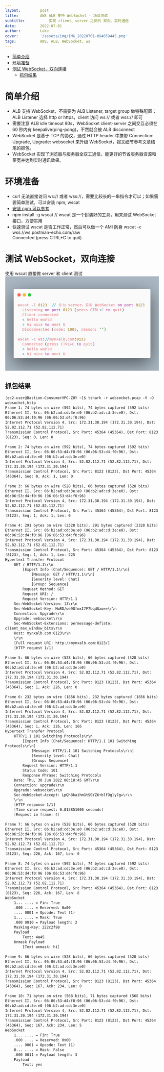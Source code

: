 ```yaml
---
layout:         post
title:          AWS ALB 支持 WebSocket - 场景测试
subtitle:		    实现 client、server 之间的 双向、实时通信
date:           2022-07-01
author:         Luke
cover:          '/assets/img/IMG_20220701-094059445.png'
tags:           AWS, ALB, WebSocket, ws
---
```

- [简单介绍](#简单介绍)
- [环境准备](#环境准备)
- [测试 WebSocket，双向连接](#测试-websocket双向连接)
  - [抓包结果](#抓包结果)

# 简单介绍
- ALB 支持 WebSocket，不需要为 ALB Listener, target group 做特殊配置；ALB Listener 选择 http or https，client 访问 ws:// 或者 wss:// 即可
- 需要注意 ALB idle timeout 60s，WebSocket client-server 之间交互必须在 60 秒内有 keepalive(ping-pong)，不然就会被 ALB disconnect
- WebSocket 是基于 TCP 的协议，通过 HTTP header 中携带 Connection: Upgrade, Upgrade: websocket 来升级 WebSocket，报文细节参考文章结尾的抓包。
- WebSocket 实现了浏览器与服务器全双工通信，能更好的节省服务器资源和带宽并达到实时通讯效果。

# 环境准备

- curl 无法直接访问 ws:// 或者 wss://，需要比较长的一串指令才可以；如果需要简单测试，可以安装 npm, wscat
- [安装 npm 可以参考](https://docs.aws.amazon.com/sdk-for-javascript/v2/developer-guide/setting-up-node-on-ec2-instance.html)
- npm install -g wscat // wscat 是一个封装好的工具，用来测试 WebSocket 接口，方便实用
- 快速测试 wscat 是否工作正常，然后可以做一个 AMI 防身
    wscat -c wss://ws.postman-echo.com/raw  
        Connected (press CTRL+C to quit)

# 测试 WebSocket，双向连接
使用 wscat 直接做 server 和 client 测试  
![websocket](/assets/img/post-websocket.png)  

## 抓包结果


    [ec2-user@Bastion-ConsumerVPC-ZHY ~]$ tshark -r websocket.pcap -V -O websocket,http
    Frame 1: 74 bytes on wire (592 bits), 74 bytes captured (592 bits)
    Ethernet II, Src: 06:b2:ad:cd:3e:e0 (06:b2:ad:cd:3e:e0), Dst: 06:06:53:d4:f0:96 (06:06:53:d4:f0:96)
    Internet Protocol Version 4, Src: 172.31.30.194 (172.31.30.194), Dst: 52.82.112.71 (52.82.112.71)
    Transmission Control Protocol, Src Port: 45364 (45364), Dst Port: 8123 (8123), Seq: 0, Len: 0

    Frame 2: 74 bytes on wire (592 bits), 74 bytes captured (592 bits)
    Ethernet II, Src: 06:06:53:d4:f0:96 (06:06:53:d4:f0:96), Dst: 06:b2:ad:cd:3e:e0 (06:b2:ad:cd:3e:e0)
    Internet Protocol Version 4, Src: 52.82.112.71 (52.82.112.71), Dst: 172.31.30.194 (172.31.30.194)
    Transmission Control Protocol, Src Port: 8123 (8123), Dst Port: 45364 (45364), Seq: 0, Ack: 1, Len: 0

    Frame 3: 66 bytes on wire (528 bits), 66 bytes captured (528 bits)
    Ethernet II, Src: 06:b2:ad:cd:3e:e0 (06:b2:ad:cd:3e:e0), Dst: 06:06:53:d4:f0:96 (06:06:53:d4:f0:96)
    Internet Protocol Version 4, Src: 172.31.30.194 (172.31.30.194), Dst: 52.82.112.71 (52.82.112.71)
    Transmission Control Protocol, Src Port: 45364 (45364), Dst Port: 8123 (8123), Seq: 1, Ack: 1, Len: 0

    Frame 4: 291 bytes on wire (2328 bits), 291 bytes captured (2328 bits)
    Ethernet II, Src: 06:b2:ad:cd:3e:e0 (06:b2:ad:cd:3e:e0), Dst: 06:06:53:d4:f0:96 (06:06:53:d4:f0:96)
    Internet Protocol Version 4, Src: 172.31.30.194 (172.31.30.194), Dst: 52.82.112.71 (52.82.112.71)
    Transmission Control Protocol, Src Port: 45364 (45364), Dst Port: 8123 (8123), Seq: 1, Ack: 1, Len: 225
    Hypertext Transfer Protocol
        GET / HTTP/1.1\r\n
            [Expert Info (Chat/Sequence): GET / HTTP/1.1\r\n]
                [Message: GET / HTTP/1.1\r\n]
                [Severity level: Chat]
                [Group: Sequence]
            Request Method: GET
            Request URI: /
            Request Version: HTTP/1.1
        Sec-WebSocket-Version: 13\r\n
        Sec-WebSocket-Key: MwRD/oe9OfmxI7F7bqdUaw==\r\n
        Connection: Upgrade\r\n
        Upgrade: websocket\r\n
        Sec-WebSocket-Extensions: permessage-deflate; client_max_window_bits\r\n
        Host: mynxalb.com:8123\r\n
        \r\n
        [Full request URI: http://mynxalb.com:8123/]
        [HTTP request 1/1]

    Frame 5: 66 bytes on wire (528 bits), 66 bytes captured (528 bits)
    Ethernet II, Src: 06:06:53:d4:f0:96 (06:06:53:d4:f0:96), Dst: 06:b2:ad:cd:3e:e0 (06:b2:ad:cd:3e:e0)
    Internet Protocol Version 4, Src: 52.82.112.71 (52.82.112.71), Dst: 172.31.30.194 (172.31.30.194)
    Transmission Control Protocol, Src Port: 8123 (8123), Dst Port: 45364 (45364), Seq: 1, Ack: 226, Len: 0

    Frame 6: 232 bytes on wire (1856 bits), 232 bytes captured (1856 bits)
    Ethernet II, Src: 06:06:53:d4:f0:96 (06:06:53:d4:f0:96), Dst: 06:b2:ad:cd:3e:e0 (06:b2:ad:cd:3e:e0)
    Internet Protocol Version 4, Src: 52.82.112.71 (52.82.112.71), Dst: 172.31.30.194 (172.31.30.194)
    Transmission Control Protocol, Src Port: 8123 (8123), Dst Port: 45364 (45364), Seq: 1, Ack: 226, Len: 166
    Hypertext Transfer Protocol
        HTTP/1.1 101 Switching Protocols\r\n
            [Expert Info (Chat/Sequence): HTTP/1.1 101 Switching Protocols\r\n]
                [Message: HTTP/1.1 101 Switching Protocols\r\n]
                [Severity level: Chat]
                [Group: Sequence]
            Request Version: HTTP/1.1
            Status Code: 101
            Response Phrase: Switching Protocols
        Date: Thu, 30 Jun 2022 08:18:45 GMT\r\n
        Connection: upgrade\r\n
        Upgrade: websocket\r\n
        Sec-WebSocket-Accept: LpQh8kaihmGtS0YZ6+blfDgly7g=\r\n
        \r\n
        [HTTP response 1/1]
        [Time since request: 0.013851000 seconds]
        [Request in frame: 4]

    Frame 7: 66 bytes on wire (528 bits), 66 bytes captured (528 bits)
    Ethernet II, Src: 06:b2:ad:cd:3e:e0 (06:b2:ad:cd:3e:e0), Dst: 06:06:53:d4:f0:96 (06:06:53:d4:f0:96)
    Internet Protocol Version 4, Src: 172.31.30.194 (172.31.30.194), Dst: 52.82.112.71 (52.82.112.71)
    Transmission Control Protocol, Src Port: 45364 (45364), Dst Port: 8123 (8123), Seq: 226, Ack: 167, Len: 0

    Frame 8: 74 bytes on wire (592 bits), 74 bytes captured (592 bits)
    Ethernet II, Src: 06:b2:ad:cd:3e:e0 (06:b2:ad:cd:3e:e0), Dst: 06:06:53:d4:f0:96 (06:06:53:d4:f0:96)
    Internet Protocol Version 4, Src: 172.31.30.194 (172.31.30.194), Dst: 52.82.112.71 (52.82.112.71)
    Transmission Control Protocol, Src Port: 45364 (45364), Dst Port: 8123 (8123), Seq: 226, Ack: 167, Len: 8
    WebSocket
        1... .... = Fin: True
        .000 .... = Reserved: 0x00
        .... 0001 = Opcode: Text (1)
        1... .... = Mask: True
        .000 0010 = Payload length: 2
        Masking-Key: 222c2f98
        Payload
            Text: 4a45
        Unmask Payload
            [Text unmask: hi]

    Frame 9: 66 bytes on wire (528 bits), 66 bytes captured (528 bits)
    Ethernet II, Src: 06:06:53:d4:f0:96 (06:06:53:d4:f0:96), Dst: 06:b2:ad:cd:3e:e0 (06:b2:ad:cd:3e:e0)
    Internet Protocol Version 4, Src: 52.82.112.71 (52.82.112.71), Dst: 172.31.30.194 (172.31.30.194)
    Transmission Control Protocol, Src Port: 8123 (8123), Dst Port: 45364 (45364), Seq: 167, Ack: 234, Len: 0

    Frame 10: 71 bytes on wire (568 bits), 71 bytes captured (568 bits)
    Ethernet II, Src: 06:06:53:d4:f0:96 (06:06:53:d4:f0:96), Dst: 06:b2:ad:cd:3e:e0 (06:b2:ad:cd:3e:e0)
    Internet Protocol Version 4, Src: 52.82.112.71 (52.82.112.71), Dst: 172.31.30.194 (172.31.30.194)
    Transmission Control Protocol, Src Port: 8123 (8123), Dst Port: 45364 (45364), Seq: 167, Ack: 234, Len: 5
    WebSocket
        1... .... = Fin: True
        .000 .... = Reserved: 0x00
        .... 0001 = Opcode: Text (1)
        0... .... = Mask: False
        .000 0011 = Payload length: 3
        Payload
            Text: yes